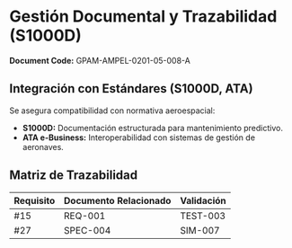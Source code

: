 # Gestión Documental y Trazabilidad (S1000D)

**Document Code:** GPAM-AMPEL-0201-05-008-A

## Integración con Estándares (S1000D, ATA)

Se asegura compatibilidad con normativa aeroespacial:

- **S1000D:** Documentación estructurada para mantenimiento predictivo.
- **ATA e-Business:** Interoperabilidad con sistemas de gestión de aeronaves.

## Matriz de Trazabilidad

| Requisito | Documento Relacionado | Validación |
|-----------|----------------------|------------|
| #15 | REQ-001 | TEST-003 |
| #27 | SPEC-004 | SIM-007 |
